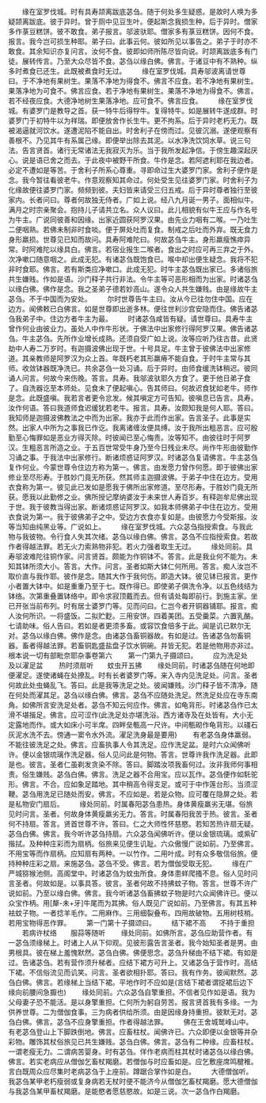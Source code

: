 <!-- { "loadSidebar": true } -->
　　缘在室罗伐城。时有具寿颉离跋底苾刍。随于何处多生疑惑。是故时人唤为多疑颉离跋底。彼于异时。曾于厕中见豆生叶。便起斯念我损生种。后于异时。僧家多作菉豆糕饼。彼不敢食。弟子报言。邬波驮耶。僧家多有菉豆糕饼。因何不食。报言。我今岂可损生种耶。弟子曰。此事云何。彼如所见以事告之。弟子于时亦不敢食。其余知识亦复问言。汝何不食。彼即如师所陈尽皆向说。时颉离跋底多有门徒。展转传言。乃至大众尽皆不食。苾刍以缘白佛。佛言。于诸豆中有不熟种。纵多时煮食已还生。此既被煮食时无过。
　　缘在室罗伐城。具寿邬波离请世尊曰。于不净地有果树生。果落不净地为得食不。佛言不应食。若不净地有果树生。果落净地为可食不。佛言应食。若于净地有果树生。果落不净地为得食不。佛言。若不经夜应食。大德净地树生果落净地。应可食不。佛言应食。
　　缘在室罗伐城。有婆罗门是教导之首。获一特牛后得牸牛。复得特牛。如是展转牛遂成群。时婆罗门于初特牛以为祥瑞。即便放舍作长生牛。更不拘系。后于异时老朽无力。既被渴逼就河饮水。遂遭泥陷不能自出。时舍利子在傍而过。见彼沉溺。遂便观察有善根不。乃见其牛有系属己缘。即便举出除去其泥。以水净洗饮饲水草。说三句法。告言贤首。诸行无常诸法无我寂灭为乐。当于我所发起净信。于傍生趣深起厌心。说是语已舍之而去。于此夜中被野干所食。牛作是念。若阿遮利耶在我边者。必定不遭如是等苦。于舍利子所系心尊重。寻即命过生大婆罗门家。舍利子便作是念。我今暂往看彼老牛。作意观察知其命过。何处受生见往婆罗门家。时舍利子为化缘故便往婆罗门家。频频到彼。夫妇皆来请受三归五戒。后于异时尊者独行至彼家内。长者问曰。尊者何故独无侍者。广如上说。经八九月诞一男子。面相似牛。满月之时宗亲聚会。抱持儿子请共立名。众人议曰。此儿相貌有似牛王应与作名号为牛主。广说同彼善和因缘。出家近圆获阿罗汉果。由先业力咽有二喉。一乃吐生二便咽熟。若佛未制非时食啖。便于屏处吐而复食。制戒之后吐而外弃。既无食力身形羸损。世尊见已知而故问。具寿阿难陀曰。何故苾刍牛主。身形羸瘦憔瘁异常。时阿难陀以缘具白。佛言。若宿业报生二喉者。食出之时应可再三弃之于外。次净嗽口随意咽之。此成无犯。有诸苾刍既饱食已。喉中却出便生疑念。我将不犯非时食耶。佛言。若有斯类应净嗽口。此成无犯。时牛主苾刍既出家已。多诸俗旅共生嫌贱。作如是语。沙门释子共行非法。令牛主等可恶形相而为出家。时诸苾刍以缘白佛。佛作是念。我之圣弟子德若妙高山。遂令众人共生嫌贱。由是缘故牛主苾刍。不于中国而为安处。
　　尔时世尊告牛主曰。汝从今已往勿住中国。应在边方。闻佛敕已白佛言。如是世尊即出逝多林。便往世利沙宫安隐而住。佛告诸苾刍我弟子中。住边方者牛主为最。
　　时诸苾刍咸皆有疑。请世尊曰。具寿牛主曾作何业由彼业力。虽处人中作牛形状。于佛法中出家修行得阿罗汉果。佛告诸苾刍。牛主苾刍。先所作业增长成熟。还须自受广如上说。汝等应听乃往古昔。此贤劫中人寿二万岁时。有迦摄波佛出现于世。十号具足。牛主曾于彼佛法中出家修道。其亲教师是阿罗汉为众上首。年既朽老其形羸瘠不能自食。于时牛主常与其师。收敛钵器既净洗已。共余苾刍一处习诵。后于异时。由师食缓洗钵稍迟。彼同诵人问言。何故今来伤晚。答言。具寿。我邬波驮耶久方食了。更于他日弟子食了。自洗器讫至本师处。见食未了便起嗔心。告其师曰。何故迟食犹如老牛。师作是念。此既盛嗔。我若言者更令忿发。候其嗔定方可告知。彼嗔息已告言。具寿。汝作何语。答曰我道师食迟缓犹若老牛。报言。具寿。汝颇知我是何人耶。答曰。我知师是迦摄波佛教法之中而为出家。我亦于此而作出家。告言圣子。此事是实然。出家人中所为之事我已作讫。我离诸缠汝便具缚。汝于我所出粗恶言。应可殷勤至心悔罪如是恶业方得灭除。时彼闻已至心悔责。汝等知不。由彼往时于阿罗汉。生粗恶言所造之业。于五百世常受牛身乃至今日残业未尽。尚作牛形由彼勤作习诵之事。于我法中出家修行。断诸烦惑证阿罗汉。时诸苾刍复请佛言。牛主苾刍复作何业。今蒙世尊令住边方称为第一。佛言。由发愿力曾作何愿。即于彼佛出家修业至尽形寿。于胜妙门竟无所获。然其师主迦摄波佛。于弟子中住在边方。受用衣食称为第一。彼见此已发如是愿我于佛所出家修道。至尽形寿。于胜妙门竟无所获。愿我以此勤修之业。佛所授记摩纳婆汝于未来世人寿百岁。有释迦牟尼佛出现于世。我于彼教当得出家。断诸烦惑证阿罗汉。如我本师佛弟子中住在边方。受用衣食说为第一。我于彼佛弟子之中。受边方衣食亦复如是。由彼愿力今受斯报。汝等当知由纯黑业等。广说如上。
　　缘在室罗伐城。六众苾刍指授索食。与我此物与我彼物。令行食人失其次绪。苾刍以缘白佛。佛言。苾刍不应指授索食。若故作者得越法罪。若无火力索熟物非犯。若火力强者取生无过。
　　缘处同前。具寿邬波难陀往铜作家。问言贤首。颇能为作铜钵不。答言。此是我业何不能为。未知其钵所须大小。答言。大作。问言。圣者如斯大钵仁何所用。答言。痴人汝岂不取价直与我作耶。彼作是念。随其大作于我何伤。即造大钵。彼见钵已报言。更作小者置大钵中。如是重重乃至于七。既作得已。即使弟子俱洗令净。以五色线结为钵络。次第重叠置钵络中。即令求寂顶戴而去。但有请处每即前行。到施主家。坐已开张当前布列。时有居士婆罗门等。见而问曰。仁岂今者开铜器铺耶。报言。痴人汝何所识。一将盛饭。二拟贮麨。三用安饼。四着美团。五受羹菜。六置乳酪。七请助味。俗人告曰。若如是者更须多畜。或容饮食倍多于此。闻是讥已默尔无对。苾刍以缘白佛。佛作是念。由诸苾刍畜铜器故。有如是过。告诸苾刍勿畜铜器。畜者得越法罪。若畜铜匙盛盐盘子饮水铜碗。并皆无犯。若是他物用亦非过。
根本说一切有部毗奈耶杂事卷第六
　　第一门第九子摄颂曰。
　　应为洗足处　　及以濯足盆
　　热时须扇听　　蚊虫开五拂
　　缘处同前。时诸苾刍随在何地即便濯足。遂使诸蝇在处撩乱。时有长者婆罗门等。来入寺内见洗足处。问言。圣者何故此处虫蝇乱飞。答曰。此是我等洗足之处。彼闻嫌贱。沙门释子皆不清净。随在何处而濯其足。苾刍以缘白佛。佛言。苾刍不应随处洗足。然洗足处应在寺东南角。如佛所言安洗足处者。苾刍不知云何应作。佛言。如龟背形。时诸苾刍作已太滑不堪揩足。佛言。应可涩作(此洗足处亦堪洗浴。西方诸寺及在处皆有。大小无定露地而作。或大如床小可半席。四畔垒甎高一尺许。中间甎砌作龟背形。以礓石灰泥水洗不去。傍通一窦令水外流。濯足洗身最是要用)
　　有老苾刍身体羸弱。不能往彼洗足之处。佛言。应畜执事人令其洗足。应作洗足盆。是时六众闻佛听许。便以金银琉璃作洗足器。俗人见问此是何物。答言。世尊许我作洗足器。此即是也。彼言。圣者仁虽剃发贪染不除。答曰。脚踏汝项我畜何过。汝非我师何事相责。俗生嫌贱。苾刍白佛。佛言。洗足之器不合用宝。应以瓦作。苾刍便作如馲驼形。佛言。不合。应如象足踏地。其中稍高令得支足。或可于中作莲台形。当须涩鞕。苾刍用洗足已随处而安。佛言。不应如是。若是众物。应可覆在隐屏之处。若是私物安门扇后。
　　缘处同前。时属春阳苾刍患热。身体黄瘦羸劣无堪。俗旅见时问言。圣者。何故身体黄瘦羸劣无力。答言。时属春阳我苦于热。彼言。圣者何不持扇。答言。贤首世尊不许。答曰。仁之大师性怀慈愍。若知苦热许扇无疑。苾刍白佛。佛言。我今听许苾刍持扇。六众苾刍闻佛听许。便以金银琉璃。或紫矿揩拭。及种种庄彩而为扇柄。俗旅来见便生讥耻。六众傲慢广说如前。乃至佛言。不用宝等而作扇柄。应知扇有两种。一以竹作。二用叶成。时有众多敬信俗旅。便持种种庄彩之扇。来施苾刍。苾刍不受。佛言。若为僧伽受取无犯。
　　缘在广严城猕猴池侧。高阁堂中。时诸苾刍为蚊虫所食。身体患蛘爬搔不息。俗人见时问言圣者。何故如是。以事具答。彼言。圣者何故不持拂蚊子物。答言。世尊不许广说如前。乃至以缘白佛。佛言。我今听诸苾刍畜拂蚊子物是时六众闻佛许已。便以众宝作柄。用[犛-未+牙]牛尾而为其拂。俗人既见广说如前。乃至佛言。有其五种袪蚊子物。一者捻羊毛作。二用麻作。三用细裂叠布。四用故破物。五用树枝梢。若用宝物得恶作罪。
　　第一门第十子摄颂曰。
　　结下裙不高　　不持于重担
　　若病许杖络　　服蒜等随听
　　缘处同前。如佛所言。苾刍应助营作者。有一苾刍须缘梯上。时诸上人从下仰观。见彼形露告言圣者。我今始知圣者是男。由男根具。彼在梯上羞愧默然。苾刍白佛。佛便思念。苾刍升梯由不结下裙。有如是过。告诸苾刍。若有营作须升梯者。应结下裙方可升上。又诸苾刍于营作时。高结下裙。不信俗流见而讥笑。问言。圣者欲相扑耶。答曰。我有作务。彼闻默然。苾刍白佛。佛言。若缘梯上当结下裙。平地作时不应如是(言结下裙者谓捉裙后边下缘向前腰间急擫也)
　　缘处同前。六众苾刍自擎重担。不信者见作如是语。我为父母妻子恐不能活。是以身擎重担。仁何所为躬自劳苦。报言贤首我有多缘。一为供养世尊。二为僧伽食事。三为病者供给所须。由是因缘身持重担。彼默无对。苾刍白佛。佛言。苾刍不应身擎重担。作者得越法罪。
　　佛在王舍城鹫峰山中。有老苾刍登山上下脚跌倒地。佛言。应畜柱杖。闻佛许已。六众即便以金银等并杂彩物。雕饰其杖俗旅见已共生嫌贱。苾刍白佛。佛言。苾刍有二种缘。应畜柱杖。一谓老瘦无力。二谓病苦婴身。时有苾刍。佯作老病而柱其杖时诸苾刍以缘白佛。佛言。若实老病应从僧伽乞畜杖羯磨。若僧伽与时应畜如是。应乞敷座席鸣楗稚。言白既周众应尽集时老病苾刍于上座前。蹲踞合掌作如是白。
　　大德僧伽听。我苾刍某甲老朽瘦弱或复身病若无杖时便不能济今从僧伽乞畜杖羯磨。愿大德僧伽与我苾刍某甲畜杖羯磨。是能愍者愿慈愍故。如是三说。次一苾刍作白羯磨。
